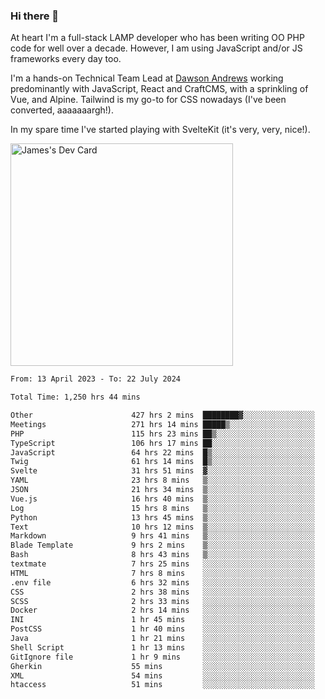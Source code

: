 ### Hi there 👋

<!--
**JamesNock/JamesNock** is a ✨ _special_ ✨ repository because its `README.md` (this file) appears on your GitHub profile.

Here are some ideas to get you started:

- 🔭 I’m currently working on ...
- 🌱 I’m currently learning ...
- 👯 I’m looking to collaborate on ...
- 🤔 I’m looking for help with ...
- 💬 Ask me about ...
- 📫 How to reach me: ...
- 😄 Pronouns: ...
- ⚡ Fun fact: ...
-->
At heart I'm a full-stack LAMP developer who has been writing OO PHP code for well over a decade. However, I am using JavaScript and/or JS frameworks every day too.

I'm a hands-on Technical Team Lead at [Dawson Andrews](https://www.dawsonandrews.com/) working predominantly with JavaScript, React and CraftCMS, with a sprinkling of Vue, and Alpine. Tailwind is my go-to for CSS nowadays (I've been converted, aaaaaaargh!).

In my spare time I've started playing with SvelteKit (it's very, very, nice!).

<a href="https://app.daily.dev/h2onock"><img src="https://api.daily.dev/devcards/v2/XQraFlxE3JPWOlcSuOB2K.png?type=default&r=18u" width="356" alt="James's Dev Card"/></a>

<!--START_SECTION:waka-->

```txt
From: 13 April 2023 - To: 22 July 2024

Total Time: 1,250 hrs 44 mins

Other                      427 hrs 2 mins  ████████▓░░░░░░░░░░░░░░░░   34.15 %
Meetings                   271 hrs 14 mins █████▒░░░░░░░░░░░░░░░░░░░   21.69 %
PHP                        115 hrs 23 mins ██▒░░░░░░░░░░░░░░░░░░░░░░   09.23 %
TypeScript                 106 hrs 17 mins ██░░░░░░░░░░░░░░░░░░░░░░░   08.50 %
JavaScript                 64 hrs 22 mins  █▒░░░░░░░░░░░░░░░░░░░░░░░   05.15 %
Twig                       61 hrs 14 mins  █▒░░░░░░░░░░░░░░░░░░░░░░░   04.90 %
Svelte                     31 hrs 51 mins  ▓░░░░░░░░░░░░░░░░░░░░░░░░   02.55 %
YAML                       23 hrs 8 mins   ▒░░░░░░░░░░░░░░░░░░░░░░░░   01.85 %
JSON                       21 hrs 34 mins  ▒░░░░░░░░░░░░░░░░░░░░░░░░   01.73 %
Vue.js                     16 hrs 40 mins  ▒░░░░░░░░░░░░░░░░░░░░░░░░   01.33 %
Log                        15 hrs 8 mins   ▒░░░░░░░░░░░░░░░░░░░░░░░░   01.21 %
Python                     13 hrs 45 mins  ▒░░░░░░░░░░░░░░░░░░░░░░░░   01.10 %
Text                       10 hrs 12 mins  ▒░░░░░░░░░░░░░░░░░░░░░░░░   00.82 %
Markdown                   9 hrs 41 mins   ▒░░░░░░░░░░░░░░░░░░░░░░░░   00.78 %
Blade Template             9 hrs 2 mins    ▒░░░░░░░░░░░░░░░░░░░░░░░░   00.72 %
Bash                       8 hrs 43 mins   ▒░░░░░░░░░░░░░░░░░░░░░░░░   00.70 %
textmate                   7 hrs 25 mins   ░░░░░░░░░░░░░░░░░░░░░░░░░   00.59 %
HTML                       7 hrs 8 mins    ░░░░░░░░░░░░░░░░░░░░░░░░░   00.57 %
.env file                  6 hrs 32 mins   ░░░░░░░░░░░░░░░░░░░░░░░░░   00.52 %
CSS                        2 hrs 38 mins   ░░░░░░░░░░░░░░░░░░░░░░░░░   00.21 %
SCSS                       2 hrs 33 mins   ░░░░░░░░░░░░░░░░░░░░░░░░░   00.21 %
Docker                     2 hrs 14 mins   ░░░░░░░░░░░░░░░░░░░░░░░░░   00.18 %
INI                        1 hr 45 mins    ░░░░░░░░░░░░░░░░░░░░░░░░░   00.14 %
PostCSS                    1 hr 40 mins    ░░░░░░░░░░░░░░░░░░░░░░░░░   00.13 %
Java                       1 hr 21 mins    ░░░░░░░░░░░░░░░░░░░░░░░░░   00.11 %
Shell Script               1 hr 13 mins    ░░░░░░░░░░░░░░░░░░░░░░░░░   00.10 %
GitIgnore file             1 hr 9 mins     ░░░░░░░░░░░░░░░░░░░░░░░░░   00.09 %
Gherkin                    55 mins         ░░░░░░░░░░░░░░░░░░░░░░░░░   00.07 %
XML                        54 mins         ░░░░░░░░░░░░░░░░░░░░░░░░░   00.07 %
htaccess                   51 mins         ░░░░░░░░░░░░░░░░░░░░░░░░░   00.07 %
```

<!--END_SECTION:waka-->
